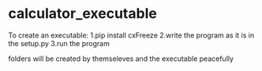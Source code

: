 # calculator_executable
To create an executable:
1.pip install cxFreeze
2.write the program as it is in the setup.py
3.run the program

folders will be created by themseleves and the executable peacefully
